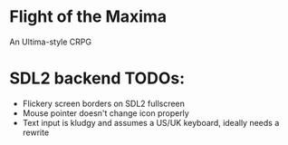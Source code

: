 # Flight of the Maxima
An Ultima-style CRPG

# SDL2 backend TODOs:
* Flickery screen borders on SDL2 fullscreen
* Mouse pointer doesn't change icon properly
* Text input is kludgy and assumes a US/UK keyboard, ideally needs a rewrite
